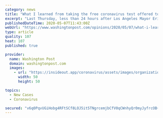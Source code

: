 ```yaml
---
category: news
title: "What I learned from taking the free coronavirus test offered to everyone in Los Angeles"
excerpt: "Last Thursday, less than 24 hours after Los Angeles Mayor Eric Garcetti announced that the city was ready to provide free coronavirus testing for the 10 million residents of L.A. County, I decided to get tested myself — and to test Garcetti’s promise in the bargain."
publishedDateTime: 2020-05-07T11:43:00Z
webUrl: "https://www.washingtonpost.com/opinions/2020/05/07/what-i-learned-taking-free-coronavirus-test-offered-everyone-los-angeles/"
type: article
quality: 107
heat: 107
published: true

provider:
  name: Washington Post
  domain: washingtonpost.com
  images:
    - url: "https://insideout.app/coronavirus/assets/images/organizations/washingtonpost.com-50x50.jpg"
      width: 50
      height: 50

topics:
  - New Cases
  - Coronavirus

secured: "v6q0PqvUGiHobg4RFtSCf8LOJ5it5TNgrcemjbCfV0qCWnhyQr0myJyfrcOB+I7qovmw8IeRlBMZjJZ0UltWf3j1UEKd5t4BwVxyw/6UZxaIBIsXiweUU7TBwJg7MZFjZh/X3RNadWyeuCgAM9pv7v7aVdQAzRFqwvc72DloL7OZpnpUeghAvdx6kWoEwm3WgE6MuZnJtPGOL49YxiKf/v4bsiY9hww2UDsEPE1BYP/vi5eaYwiyhxv1JhU7GzPv/KOnsvpsPdnJy6eQytVn8FgW9q7q+0KlDXEB8DmDMxqC0BrF8dPf10Myyhn3iTOVeLYVEe246ouXqOLAQLPH0SjeLTn0ISQnu1AwhOtT+y6r7+rvwEW3EBuGtQY6UxQ7Y22/XtY68uDEzPiOyq4V8DRnrEGLijBidbBa8zJL8S+d0KLqJQQR1uXdVExGpGPil0ebyxF6+el0SoNcHGLD/77z8C0v0nDeoG6jD370wYE=;LbFU/+xKgsmTTd6xqC9vlA=="
---
```


